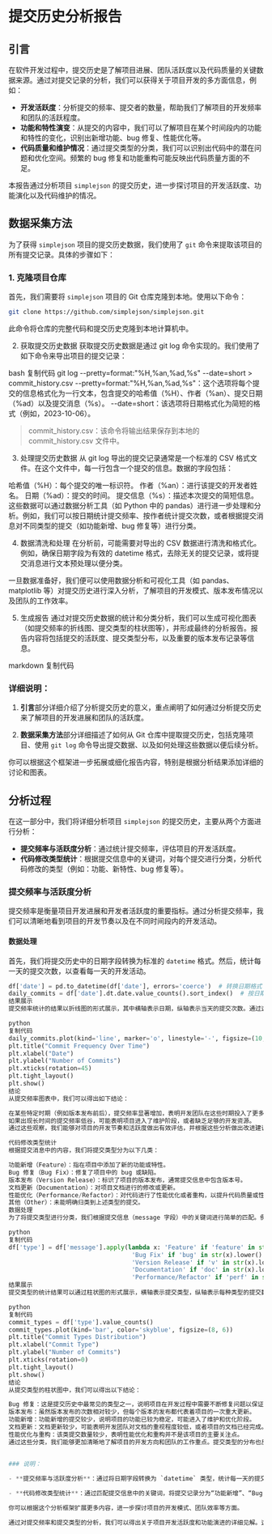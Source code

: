 # 提交历史分析报告

## 引言

在软件开发过程中，提交历史是了解项目进展、团队活跃度以及代码质量的关键数据来源。通过对提交记录的分析，我们可以获得关于项目开发的多方面信息，例如：

- **开发活跃度**：分析提交的频率、提交者的数量，帮助我们了解项目的开发频率和团队的活跃程度。
- **功能和特性演变**：从提交的内容中，我们可以了解项目在某个时间段内的功能和特性的变化，识别出新增功能、bug 修复、性能优化等。
- **代码质量和维护情况**：通过提交类型的分类，我们可以识别出代码中的潜在问题和优化空间。频繁的 bug 修复和功能重构可能反映出代码质量方面的不足。

本报告通过分析项目 `simplejson` 的提交历史，进一步探讨项目的开发活跃度、功能演化以及代码维护的情况。

## 数据采集方法

为了获得 `simplejson` 项目的提交历史数据，我们使用了 `git` 命令来提取该项目的所有提交记录。具体的步骤如下：

### 1. 克隆项目仓库

首先，我们需要将 `simplejson` 项目的 Git 仓库克隆到本地。使用以下命令：

```bash
git clone https://github.com/simplejson/simplejson.git
```

此命令将仓库的完整代码和提交历史克隆到本地计算机中。

2. 获取提交历史数据
获取提交历史数据是通过 git log 命令实现的。我们使用了如下命令来导出项目的提交记录：

bash
复制代码
git log --pretty=format:"%H,%an,%ad,%s" --date=short > commit_history.csv
--pretty=format:"%H,%an,%ad,%s"：这个选项将每个提交的信息格式化为一行文本，包含提交的哈希值（%H）、作者（%an）、提交日期（%ad）以及提交消息（%s）。
--date=short：该选项将日期格式化为简短的格式（例如，2023-10-06）。
> commit_history.csv：该命令将输出结果保存到本地的 commit_history.csv 文件中。
3. 处理提交历史数据
从 git log 导出的提交记录通常是一个标准的 CSV 格式文件。在这个文件中，每一行包含一个提交的信息。数据的字段包括：

哈希值（%H）：每个提交的唯一标识符。
作者（%an）：进行该提交的开发者姓名。
日期（%ad）：提交的时间。
提交信息（%s）：描述本次提交的简短信息。
这些数据可以通过数据分析工具（如 Python 中的 pandas）进行进一步处理和分析。例如，我们可以按日期统计提交频率、按作者统计提交次数，或者根据提交消息对不同类型的提交（如功能新增、bug 修复等）进行分类。

4. 数据清洗和处理
在分析前，可能需要对导出的 CSV 数据进行清洗和格式化。例如，确保日期字段为有效的 datetime 格式，去除无关的提交记录，或将提交消息进行文本预处理以便分类。

一旦数据准备好，我们便可以使用数据分析和可视化工具（如 pandas、matplotlib 等）对提交历史进行深入分析，了解项目的开发模式、版本发布情况以及团队的工作效率。

5. 生成报告
通过对提交历史数据的统计和分类分析，我们可以生成可视化图表（如提交频率的折线图、提交类型的柱状图等），并形成最终的分析报告。报告内容将包括提交的活跃度、提交类型分布，以及重要的版本发布记录等信息。

markdown
复制代码


### 详细说明：

1. **引言**部分详细介绍了分析提交历史的意义，重点阐明了如何通过分析提交历史来了解项目的开发进展和团队的活跃度。
   
2. **数据采集方法**部分详细描述了如何从 Git 仓库中提取提交历史，包括克隆项目、使用 `git log` 命令导出提交数据、以及如何处理这些数据以便后续分析。

你可以根据这个框架进一步拓展或细化报告内容，特别是根据分析结果添加详细的讨论和图表。

## 分析过程

在这一部分中，我们将详细分析项目 `simplejson` 的提交历史，主要从两个方面进行分析：

- **提交频率与活跃度分析**：通过统计提交频率，评估项目的开发活跃度。
- **代码修改类型统计**：根据提交信息中的关键词，对每个提交进行分类，分析代码修改的类型（例如：功能、新特性、bug 修复等）。

### 提交频率与活跃度分析

提交频率是衡量项目开发进展和开发者活跃度的重要指标。通过分析提交频率，我们可以清晰地看到项目的开发节奏以及在不同时间段内的开发活动。

#### 数据处理

首先，我们将提交历史中的日期字段转换为标准的 `datetime` 格式。然后，统计每一天的提交次数，以查看每一天的开发活动。

```python
df['date'] = pd.to_datetime(df['date'], errors='coerce')  # 转换日期格式
daily_commits = df['date'].dt.date.value_counts().sort_index()  # 按日期统计提交次数
结果展示
提交频率统计的结果以折线图的形式展示，其中横轴表示日期，纵轴表示当天的提交次数。通过这个图表，我们可以识别出项目开发的高峰期和低谷期，进一步了解项目的活跃度。

python
复制代码
daily_commits.plot(kind='line', marker='o', linestyle='-', figsize=(10, 6))
plt.title("Commit Frequency Over Time")
plt.xlabel("Date")
plt.ylabel("Number of Commits")
plt.xticks(rotation=45)
plt.tight_layout()
plt.show()
结论
从提交频率图表中，我们可以得出如下结论：

在某些特定时期（例如版本发布前后），提交频率显著增加，表明开发团队在这些时期投入了更多的工作。
如果出现长时间的提交频率低谷，可能表明项目进入了维护阶段，或者缺乏足够的开发资源。
通过这些观察，我们能够对项目的开发节奏和活跃度做出有效评估，并根据这些分析做出改进建议。

代码修改类型统计
根据提交消息中的内容，我们将提交类型分为以下几类：

功能新增（Feature）：指在项目中添加了新的功能或特性。
Bug 修复（Bug Fix）：修复了项目中的 bug 或缺陷。
版本发布（Version Release）：标识了项目的版本发布，通常提交信息中包含版本号。
文档更新（Documentation）：对项目文档进行的修改或更新。
性能优化（Performance/Refactor）：对代码进行了性能优化或者重构，以提升代码质量或性能。
其他（Other）：未能明确归类到上述类型的提交。
数据处理
为了将提交类型进行分类，我们根据提交信息（message 字段）中的关键词进行简单的匹配。例如，如果提交信息中包含 feature 字样，我们将其归类为“功能新增”；如果包含 bug 字样，则归类为“Bug 修复”。

python
复制代码
df['type'] = df['message'].apply(lambda x: 'Feature' if 'feature' in str(x).lower() else (
                                  'Bug Fix' if 'bug' in str(x).lower() else (
                                  'Version Release' if 'v' in str(x).lower() else (
                                  'Documentation' if 'doc' in str(x).lower() else (
                                  'Performance/Refactor' if 'perf' in str(x).lower() else 'Other')))))
结果展示
提交类型的统计结果可以通过柱状图的形式展示，横轴表示提交类型，纵轴表示每种类型的提交数量。

python
复制代码
commit_types = df['type'].value_counts()
commit_types.plot(kind='bar', color='skyblue', figsize=(8, 6))
plt.title("Commit Types Distribution")
plt.xlabel("Commit Type")
plt.ylabel("Number of Commits")
plt.xticks(rotation=0)
plt.tight_layout()
plt.show()
结论
从提交类型的柱状图中，我们可以得出以下结论：

Bug 修复：这是提交历史中最常见的类型之一，说明项目在开发过程中需要不断修复问题以保证项目的稳定性。
版本发布：虽然版本发布的次数相对较少，但每个版本的发布都代表着项目的一次重大更新。
功能新增：功能新增的提交较少，说明项目的功能已较为稳定，可能进入了维护和优化阶段。
文档更新：文档更新较少，可能表明开发团队对文档的重视程度较低，或者项目的文档已经完成。
性能优化与重构：该类提交数量较少，表明性能优化和重构并不是该项目的主要关注点。
通过这些分类，我们能够更加清晰地了解项目的开发方向和团队的工作重点。提交类型的分布也反映了项目开发的优先级，开发团队可能更侧重于修复bug和发布新版本，而在功能新增和优化方面相对较少。


### 说明：

- **提交频率与活跃度分析**：通过将日期字段转换为 `datetime` 类型，统计每一天的提交次数，并绘制了提交频率的折线图。图表展示了项目在不同时间段的活跃度。
  
- **代码修改类型统计**：通过匹配提交信息中的关键词，将提交记录分为“功能新增”、“Bug 修复”、“版本发布”等类型，并用柱状图展示每种类型的提交次数。

你可以根据这个分析框架扩展更多内容，进一步探讨项目的开发模式、团队效率等方面。

通过对提交频率和提交类型的分析，我们可以得出关于项目开发活跃度和功能演进的详细见解。这些数据可以帮助团队评估项目的健康状态，并在必要时做出相应的调整。
